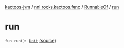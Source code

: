 [kactoos-jvm](../../index.md) / [nnl.rocks.kactoos.func](../index.md) / [RunnableOf](index.md) / [run](.)

# run

`fun run(): `[`Unit`](https://kotlinlang.org/api/latest/jvm/stdlib/kotlin/-unit/index.html) [(source)](https://github.com/neonailol/kactoos/blob/master/kactoos-jvm/src/main/kotlin/nnl/rocks/kactoos/func/RunnableOf.kt#L47)